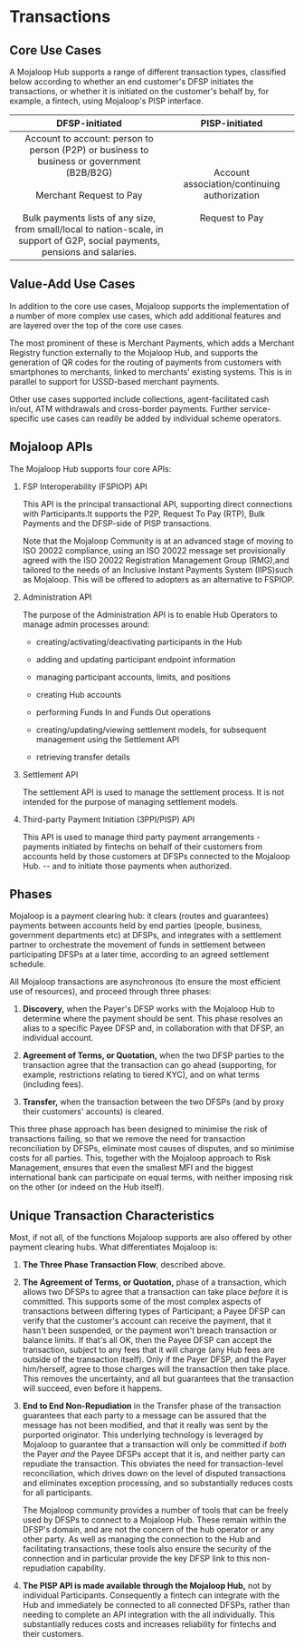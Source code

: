 
# Transactions

## Core Use Cases

A Mojaloop Hub supports a range of different transaction types,
classified below according to whether an end customer's DFSP initiates
the transactions, or whether it is initiated on the customer's behalf
by, for example, a fintech, using Mojaloop's PISP interface.

|DFSP-initiated|PISP-initiated|
|:--------------:|:--------------:|
|Account to account: person to person (P2P) or business to business or government (B2B/B2G)<br><br>Merchant Request to Pay<br><br>Bulk payments lists of any size, from small/local to nation-scale, in support of G2P, social payments, pensions and salaries.|Account association/continuing authorization<br><br>Request to Pay|

## Value-Add Use Cases

In addition to the core use cases, Mojaloop supports the implementation
of a number of more complex use cases, which add additional features and
are layered over the top of the core use cases.

The most prominent of these is Merchant Payments, which adds a Merchant
Registry function externally to the Mojaloop Hub, and supports the
generation of QR codes for the routing of payments from customers with
smartphones to merchants, linked to merchants' existing systems. This is
in parallel to support for USSD-based merchant payments.

Other use cases supported include collections, agent-facilitated cash
in/out, ATM withdrawals and cross-border payments. Further
service-specific use cases can readily be added by individual scheme
operators.

## Mojaloop APIs

The Mojaloop Hub supports four core APIs:

1. FSP Interoperability (FSPIOP) API

	This API is the principal transactional API, supporting direct connections with Participants.It supports the P2P, Request To Pay (RTP), Bulk Payments and the DFSP-side of PISP transactions.

	Note that the Mojaloop Community is at an advanced stage of moving to ISO 20022 compliance, using an ISO 20022 message set provisionally agreed with the ISO 20022 Registration Management Group (RMG),and tailored to the needs of an Inclusive Instant Payments System (IIPS)such as Mojaloop. This will be offered to adopters as an alternative to FSPIOP.

2.  Administration API

	The purpose of the Administration API is to enable Hub Operators to manage admin processes around:

	-   creating/activating/deactivating participants in the Hub

	-   adding and updating participant endpoint information

	-   managing participant accounts, limits, and positions

	-   creating Hub accounts

	-   performing Funds In and Funds Out operations

	-   creating/updating/viewing settlement models, for subsequent management using the Settlement API

	-   retrieving transfer details

3.  Settlement API

	The settlement API is used to manage the settlement process. It is not intended for the purpose of managing settlement models.

4.  Third-party Payment Initiation (3PPI/PISP) API

	This API is used to manage third party payment arrangements - payments initiated by fintechs on behalf of their customers from accounts held by those customers at DFSPs connected to the Mojaloop Hub. -- and to initiate those payments when authorized.

## Phases 

Mojaloop is a payment clearing hub: it clears (routes and guarantees)
payments between accounts held by end parties (people, business,
government departments etc) at DFSPs, and integrates with a settlement
partner to orchestrate the movement of funds in settlement between
participating DFSPs at a later time, according to an agreed settlement
schedule.

All Mojaloop transactions are asynchronous (to ensure the most efficient
use of resources), and proceed through three phases:

1.  **Discovery,** when the Payer's DFSP works with the Mojaloop Hub to determine where the payment should be sent. This phase resolves an alias to a specific Payee DFSP and, in collaboration with that DFSP, an individual account.

2.  **Agreement of Terms, or Quotation,** when the two DFSP parties to the transaction agree that the transaction can go ahead (supporting, for example, restrictions relating to tiered KYC), and on what terms (including fees).

3.  **Transfer,** when the transaction between the two DFSPs (and by proxy their customers' accounts) is cleared.
&nbsp;

This three phase approach has been designed to minimise the risk of transactions failing, so that we remove the need for transaction reconciliation by DFSPs, eliminate most causes of disputes, and so minimise costs for all parties. This, together with the Mojaloop approach to Risk Management, ensures that even the smallest MFI and the biggest international bank can participate on equal terms, with neither imposing risk on the other (or indeed on the Hub itself).

## Unique Transaction Characteristics

Most, if not all, of the functions Mojaloop supports are also offered by
other payment clearing hubs. What differentiates Mojaloop is:

1.  **The Three Phase Transaction Flow**, described above.

2.  **The Agreement of Terms, or Quotation,** phase of a transaction,
    which allows two DFSPs to agree that a transaction can take place
    *before* it is committed. This supports some of the most complex
    aspects of transactions between differing types of Participant; a
    Payee DFSP can verify that the customer's account can receive the
    payment, that it hasn't been suspended, or the payment won't breach
    transaction or balance limits. If that's all OK, then the Payee DFSP
    can accept the transaction, subject to any fees that it will charge
    (any Hub fees are outside of the transaction itself). Only if the
    Payer DFSP, and the Payer him/herself, agree to those charges will
    the transaction then take place. This removes the uncertainty, and
    all but guarantees that the transaction will succeed, even before it
    happens.

3.  **End to End Non-Repudiation** in the Transfer phase of the
    transaction guarantees that each party to a message can be assured
    that the message has not been modified, and that it really was sent
    by the purported originator. This underlying technology is leveraged
    by Mojaloop to guarantee that a transaction will only be committed
    if *both* the Payer *and* the Payee DFSPs accept that it is, and
    neither party can repudiate the transaction. This obviates the need
    for transaction-level reconciliation, which drives down on the level
    of disputed transactions and eliminates exception processing, and so
    substantially reduces costs for all participants.

	The Mojaloop community provides a number of tools that can be freely used by DFSPs to connect to a Mojaloop Hub. These remain within the DFSP's domain, and are not the concern of the hub operator or any other party. As well as managing the connection to the Hub and facilitating transactions, these tools also ensure the security of the connection and in particular provide the key DFSP link to this non-repudiation capability.

4.  **The PISP API is made available through the Mojaloop Hub,** not by
    individual Participants. Consequently a fintech can integrate with
    the Hub and immediately be connected to all connected DFSPs, rather
    than needing to complete an API integration with the all
    individually. This substantially reduces costs and increases
    reliability for fintechs and their customers.